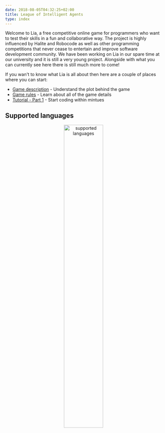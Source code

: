 ```yaml
---
date: 2018-08-05T04:32:25+02:00
title: League of Intelligent Agents
type: index
---
```


Welcome to Lia, a free competitive online game for programmers who want to test their skills in a fun and collaborative way. The project is highly influenced by Halite and Robocode as well as other programming competitions that never cease to entertain and improve software development community. We have been working on Lia in our spare time at our university and it is still a very young project. Alongside with what you can currently see here there is still much more to come!

If you wan't to know what Lia is all about then here are a couple of places where you can start:

* [Game description](/game-description/) - Understand the plot behind the game
* [Game rules](/game-rules) - Learn about all of the game details
* [Tutorial - Part 1](/tutorial-part-1) - Start coding within mintues

## Supported languages

 <div style="text-align:center"><img src="/images/supported-languages.png" alt="supported languages" width="50%"/></div>